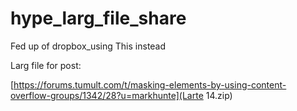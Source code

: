 # hype_larg_file_share
Fed up of dropbox_using This instead

Larg file for post:


[https://forums.tumult.com/t/masking-elements-by-using-content-overflow-groups/1342/28?u=markhunte](Larte 14.zip)


